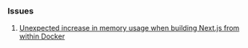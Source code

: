 ### Issues

1. [Unexpected increase in memory usage when building Next.js from within Docker](https://github.com/VVSOGI/doke-ui/issues/62)
